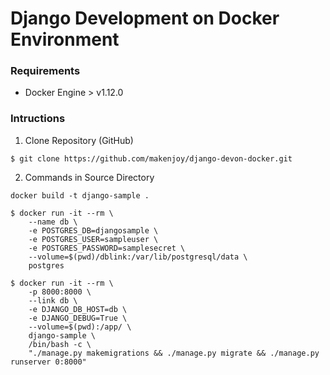 # Django Development on Docker Environment

### Requirements

- Docker Engine > v1.12.0

### Intructions

1. Clone Repository (GitHub)

```
$ git clone https://github.com/makenjoy/django-devon-docker.git
```

2. Commands in Source Directory

```
docker build -t django-sample .
```

```
$ docker run -it --rm \
    --name db \
    -e POSTGRES_DB=djangosample \
    -e POSTGRES_USER=sampleuser \
    -e POSTGRES_PASSWORD=samplesecret \
    --volume=$(pwd)/dblink:/var/lib/postgresql/data \
    postgres
```

```
$ docker run -it --rm \
    -p 8000:8000 \
    --link db \
    -e DJANGO_DB_HOST=db \
    -e DJANGO_DEBUG=True \
    --volume=$(pwd):/app/ \
    django-sample \
    /bin/bash -c \
    "./manage.py makemigrations && ./manage.py migrate && ./manage.py runserver 0:8000"
```


